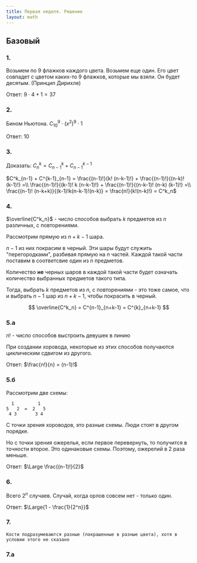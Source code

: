 ```yaml
---
title: Первая неделя. Решение
layout: math
---
```


## Базовый

### 1.

Возьмем по 9 флажков каждого цвета. Возьмем еще один. Его цвет совпадет с цветом каких-то 9 флажков, которые мы взяли. Он будет десятым. (Принцип Дирихле)

Ответ: $9⋅4+1=37$

### 2.

Бином Ньютона. $C^9_{10} ⋅ (x^2)^9 ⋅ 1$

Ответ: 10

### 3.

Доказать: $C^k_n = C^k_{n-1} + C^{k-1}_{n-1}$

$C^k_{n-1} + C^{k-1}_{n-1} = \frac{(n-1)!}{k! (n-k-1)!} + \frac{(n-1)!}{(n-k)! (k-1)!} =\\ \frac{(n-1)!}{(k-1)! k (n-k-1)!} + \frac{(n-1)!}{(n-k-1)! (n-k) (k-1)!} =\\ \frac{(n-1)! (n-k+k)}{(k-1)!k(n-k-1)!(n-k)} = \frac{n!}{k!(n-k)!} = C^k_n$

### 4.

$\overline{C^k_n}$ - число способов выбрать $k$ предметов из $n$ различных, с повторениями.

Рассмотрим прямую из $n+k-1$ шара. 

$n-1$ из них покрасим в черный. Эти шары будут служить "перегородками", разбивая прямую на $n$ частей. Каждой такой части поставим в соответсвие один из $n$ предметов. 

Количество **не** черных шаров в каждой такой части будет означать количество выбранных предметов такого типа.

Тогда, выбрать $k$ предметов из $n$, с повторениями - это тоже самое, что и выбрать $n-1$ шар из $n+k-1$, чтобы покрасить в черный.


$$
\overline{C^k_n} = C^{n-1}_{n+k-1} = C^{k}_{n+k-1}
$$

### 5.а

$n!$ - число способов выстроить девушек в линию

При создании хоровода, некоторые из этих способов получаются циклическим сдвигом из другого.

Ответ: $\frac{n!}{n} = (n-1)!$

### 5.б

Рассмотрим две схемы:

```
  1         1
5   2  =  2   5
 4 3       3 4
```

С точки зрения хороводов, это разные схемы. Люди стоят в другом порядке.

Но с точки зрения ожерелья, если первое перевернуть, то получится в точности второе. Это одинаковые схемы. Поэтому, ожерелий в 2 раза меньше.

Ответ: $\Large \frac{(n-1)!}{2}$ 

### 6.

Всего $2^n$ случаев. Случай, когда орлов совсем нет - только один.

Ответ: $\Large{1 - \frac{1}{2^n}}$

### 7.

```
Кости подразумеваются разные (покрашенные в разные цвета), хотя в условии этого не сказано
```

### 7.а


